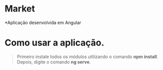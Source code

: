 # Market

*Aplicação desenvolvida em Angular 

# Como usar a aplicação.

> Primeiro instale todos os módulos utilizando o comando **npm install**.
>Depois, digite o comando **ng serve**.
